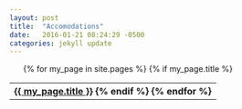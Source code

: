 ```yaml
---
layout: post
title:  "Accomodations"
date:   2016-01-21 08:24:29 -0500
categories: jekyll update
---
```


<div class="home">
<table cellspacing="100">
  <tr>
	<ul class="post-list">
        {% for my_page in site.pages %}
          {% if my_page.title %}
		<th>
          <a class="page-link" href="{{ my_page.url | prepend: site.baseurl }}">{{ my_page.title }}</a>
          {% endif %}
        {% endfor %}

</div>


<!--

<table cellspacing="25">
  <tr>
	<ul class="post-list">
		<th>
        		<a href="/weddingsite/jekyll/update/camp.html">blah</a>
		</th>
	</ul>
  </tr>
</table> 

// code below moves the text's location on screen.
    <nav class="site-nav">
    </nav>

      <div class="trigger">
      </div>

-->
